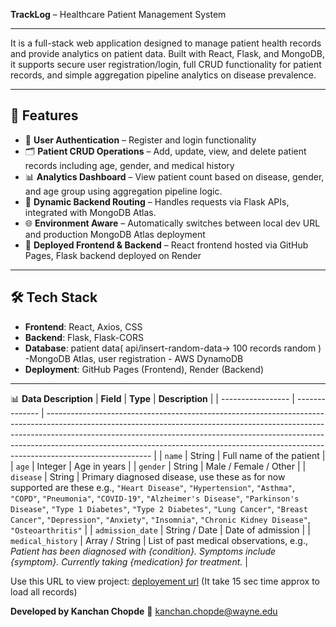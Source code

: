 **TrackLog** – Healthcare Patient Management System

---

It is a full-stack web application designed to manage patient health records and provide analytics on patient data. 
Built with React, Flask, and MongoDB, it supports secure user registration/login, full CRUD functionality for patient records, and simple aggregation pipeline analytics on disease prevalence.

---

## 🌟 Features

- 🔐 **User Authentication** – Register and login functionality
- 🗂️ **Patient CRUD Operations** – Add, update, view, and delete patient records including age, gender, and medical history
- 📊 **Analytics Dashboard** – View patient count based on disease, gender, and age group using aggregation pipeline logic.
- 🧪 **Dynamic Backend Routing** – Handles requests via Flask APIs, integrated with MongoDB Atlas.
- 🌐 **Environment Aware** – Automatically switches between local dev URL and production MongoDB Atlas deployment
- 🚀 **Deployed Frontend & Backend** – React frontend hosted via GitHub Pages, Flask backend deployed on Render

---

## 🛠 Tech Stack

- **Frontend**: React, Axios, CSS
- **Backend**: Flask, Flask-CORS
- **Database**: patient data( api/insert-random-data-> 100 records random ) -MongoDB Atlas, user registration - AWS DynamoDB
- **Deployment**: GitHub Pages (Frontend), Render (Backend)
  
 ---
 
📊 **Data Description**
| **Field**         | **Type**       | **Description**                                                                                                                                                                                                                                                                                                                                    |
| ----------------- | -------------- | -------------------------------------------------------------------------------------------------------------------------------------------------------------------------------------------------------------------------------------------------------------------------------------------------------------------------------------------------- |
| `name`            | String         | Full name of the patient                                                                                                                                                                                                                                                                                                                           |
| `age`             | Integer        | Age in years                                                                                                                                                                                                                                                                                                                                       |
| `gender`          | String         | Male / Female / Other                                                                                                                                                                                                                                                                                                                              |
| `disease`         | String         | Primary diagnosed disease, use these as for now supported are these e.g., `"Heart Disease"`, `"Hypertension"`, `"Asthma"`, `"COPD"`, `"Pneumonia"`, `"COVID-19"`, `"Alzheimer's Disease"`, `"Parkinson's Disease"`, `"Type 1 Diabetes"`, `"Type 2 Diabetes"`, `"Lung Cancer"`, `"Breast Cancer"`, `"Depression"`, `"Anxiety"`, `"Insomnia"`, `"Chronic Kidney Disease"`, `"Osteoarthritis"` |
| `admission_date`  | String / Date  | Date of admission                                                                                                                                                                                                                                                                                                    |
| `medical_history` | Array / String | List of past medical observations, e.g., *Patient has been diagnosed with {condition}. Symptoms include {symptom}. Currently taking {medication} for treatment.*                                                                                                                                                                                 |

Use this URL to view project:
[deployement url](https://kchopde.github.io/TrackLog-Patient-HealthCare-Management-System/)
(It take 15 sec time approx to load all records)

**Developed by Kanchan Chopde**
📧 kanchan.chopde@wayne.edu

